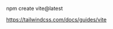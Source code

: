 <!-- install project with vite -->
npm create vite@latest

<!-- install tailwind -->
https://tailwindcss.com/docs/guides/vite

